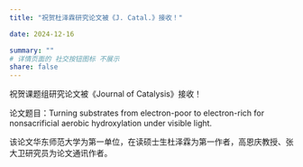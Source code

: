 ```yaml
---
title: "祝贺杜泽霖研究论文被《J. Catal.》接收！"

date: 2024-12-16

summary: ""
# 详情页面的 社交按钮图标 不展示 
share: false
---
```


祝贺课题组研究论文被《Journal of Catalysis》接收！



论文题目：Turning substrates from electron-poor to electron-rich for nonsacrificial aerobic hydroxylation under visible light.



该论文华东师范大学为第一单位，在读硕士生杜泽霖为第一作者，高恩庆教授、张大卫研究员为论文通讯作者。
